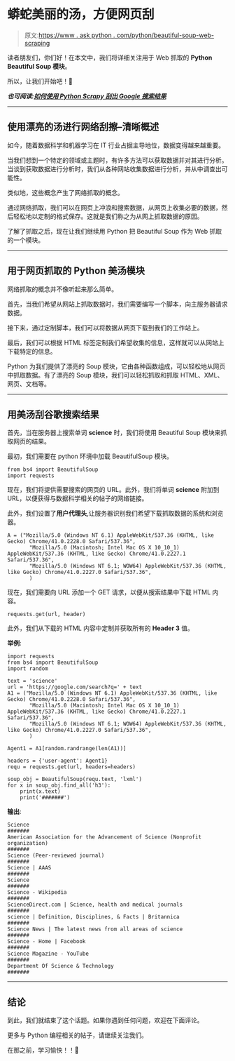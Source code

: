 # 蟒蛇美丽的汤，方便网页刮

> 原文:[https://www . ask python . com/python/beautiful-soup-web-scraping](https://www.askpython.com/python/beautiful-soup-web-scraping)

读者朋友们，你们好！在本文中，我们将详细关注用于 Web 抓取的 **Python Beautiful Soup 模块**。

所以，让我们开始吧！🙂

***也可阅读:[如何使用 Python Scrapy 刮出 Google 搜索结果](https://www.askpython.com/python-modules/scrape-google-search-results-python-scrapy)***

* * *

## 使用漂亮的汤进行网络刮擦–清晰概述

如今，随着数据科学和机器学习在 IT 行业占据主导地位，数据变得越来越重要。

当我们想到一个特定的领域或主题时，有许多方法可以获取数据并对其进行分析。当谈到获取数据进行分析时，我们从各种网站收集数据进行分析，并从中调查出可能性。

类似地，这些概念产生了网络抓取的概念。

通过网络抓取，我们可以在网页上冲浪和搜索数据，从网页上收集必要的数据，然后轻松地以定制的格式保存。这就是我们称之为从网上抓取数据的原因。

了解了抓取之后，现在让我们继续用 Python 把 Beautiful Soup 作为 Web 抓取的一个模块。

* * *

## 用于网页抓取的 Python 美汤模块

网络抓取的概念并不像听起来那么简单。

首先，当我们希望从网站上抓取数据时，我们需要编写一个脚本，向主服务器请求数据。

接下来，通过定制脚本，我们可以将数据从网页下载到我们的工作站上。

最后，我们可以根据 HTML 标签定制我们希望收集的信息，这样就可以从网站上下载特定的信息。

Python 为我们提供了漂亮的 Soup 模块，它由各种函数组成，可以轻松地从网页中抓取数据。有了漂亮的 Soup 模块，我们可以轻松抓取和抓取 HTML、XML、网页、文档等。

* * *

## 用美汤刮谷歌搜索结果

首先，当在服务器上搜索单词 **science** 时，我们将使用 Beautiful Soup 模块来抓取网页的结果。

最初，我们需要在 python 环境中加载 BeautifulSoup 模块。

```
from bs4 import BeautifulSoup
import requests

```

现在，我们将提供需要搜索的网页的 URL。此外，我们将单词 **science** 附加到 URL，以便获得与数据科学相关的帖子的网络链接。

此外，我们设置了**用户代理头**,让服务器识别我们希望下载抓取数据的系统和浏览器。

```
A = ("Mozilla/5.0 (Windows NT 6.1) AppleWebKit/537.36 (KHTML, like Gecko) Chrome/41.0.2228.0 Safari/537.36",
       "Mozilla/5.0 (Macintosh; Intel Mac OS X 10_10_1) AppleWebKit/537.36 (KHTML, like Gecko) Chrome/41.0.2227.1 Safari/537.36",
       "Mozilla/5.0 (Windows NT 6.1; WOW64) AppleWebKit/537.36 (KHTML, like Gecko) Chrome/41.0.2227.0 Safari/537.36",
       )

```

现在，我们需要向 URL 添加一个 GET 请求，以便从搜索结果中下载 HTML 内容。

```
requests.get(url, header)

```

此外，我们从下载的 HTML 内容中定制并获取所有的 **Header 3** 值。

**举例**:

```
import requests
from bs4 import BeautifulSoup
import random

text = 'science'
url = 'https://google.com/search?q=' + text
A1 = ("Mozilla/5.0 (Windows NT 6.1) AppleWebKit/537.36 (KHTML, like Gecko) Chrome/41.0.2228.0 Safari/537.36",
       "Mozilla/5.0 (Macintosh; Intel Mac OS X 10_10_1) AppleWebKit/537.36 (KHTML, like Gecko) Chrome/41.0.2227.1 Safari/537.36",
       "Mozilla/5.0 (Windows NT 6.1; WOW64) AppleWebKit/537.36 (KHTML, like Gecko) Chrome/41.0.2227.0 Safari/537.36",
       )

Agent1 = A1[random.randrange(len(A1))]

headers = {'user-agent': Agent1}
requ = requests.get(url, headers=headers)

soup_obj = BeautifulSoup(requ.text, 'lxml')
for x in soup_obj.find_all('h3'):
    print(x.text)
    print('#######')

```

**输出**:

```
Science
#######
American Association for the Advancement of Science (Nonprofit organization)
#######
Science (Peer-reviewed journal)
#######
Science | AAAS
#######
Science
#######
Science - Wikipedia
#######
ScienceDirect.com | Science, health and medical journals
#######
science | Definition, Disciplines, & Facts | Britannica
#######
Science News | The latest news from all areas of science
#######
Science - Home | Facebook
#######
Science Magazine - YouTube
#######
Department Of Science & Technology 
#######

```

* * *

## 结论

到此，我们就结束了这个话题。如果你遇到任何问题，欢迎在下面评论。

更多与 Python 编程相关的帖子，请继续关注我们。

在那之前，学习愉快！！🙂